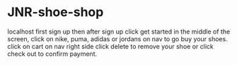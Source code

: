 # JNR-shoe-shop
localhost
first sign up then after sign up
click get started in the middle of the screen,
click on nike, puma, adidas or jordans on nav to go buy your shoes.
click on cart on nav right side
click delete to remove your shoe
or 
click check out to confirm payment.
